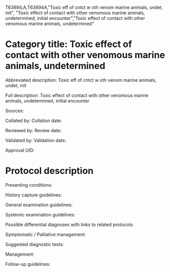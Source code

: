 T63694,A,T63694A,"Toxic eff of cntct w oth venom marine animals, undet, init", "Toxic effect of contact with other venomous marine animals, undetermined, initial encounter","Toxic effect of contact with other venomous marine animals, undetermined"
# Category title: Toxic effect of contact with other venomous marine animals, undetermined

Abbreviated description: Toxic eff of cntct w oth venom marine animals, undet, init

Full description: Toxic effect of contact with other venomous marine animals, undetermined, initial encounter

Sources:

Collated by:
Collation date:

Reviewed by:
Review date:

Validated by:
Validation date:

Approval UID:

# Protocol description

Presenting conditions:

History capture guidelines:

General examination guidelines:

Systemic examination guidelines:

Possible differential diagnoses with links to related protocols:

Symptomatic / Palliative management:

Suggested diagnostic tests:

Management:

Follow-up guidelines:
